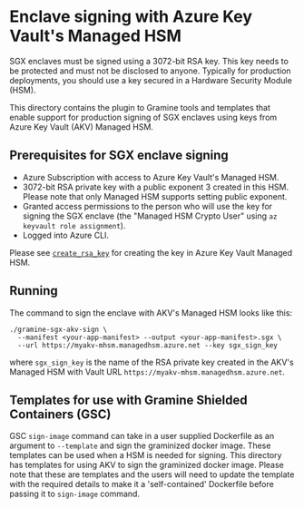 # Enclave signing with Azure Key Vault's Managed HSM

SGX enclaves must be signed using a 3072-bit RSA key. This key needs to be
protected and must not be disclosed to anyone. Typically for production
deployments, you should use a key secured in a Hardware Security Module (HSM).

This directory contains the plugin to Gramine tools and templates that enable
support for production signing of SGX enclaves using keys from Azure Key Vault
(AKV) Managed HSM.

## Prerequisites for SGX enclave signing

- Azure Subscription with access to Azure Key Vault's Managed HSM.
- 3072-bit RSA private key with a public exponent 3 created in this HSM. Please
  note that only Managed HSM supports setting public exponent.
- Granted access permissions to the person who will use the key for signing the
  SGX enclave (the "Managed HSM Crypto User" using `az keyvault role
  assignment`).
- Logged into Azure CLI.

Please see [`create_rsa_key`](https://azuresdkdocs.blob.core.windows.net/$web/python/azure-keyvault-keys/latest/azure.keyvault.keys.html#azure.keyvault.keys.KeyClient.create_rsa_key)
for creating the key in Azure Key Vault Managed HSM.

## Running

The command to sign the enclave with AKV's Managed HSM looks like this:
```
./gramine-sgx-akv-sign \
  --manifest <your-app-manifest> --output <your-app-manifest>.sgx \
  --url https://myakv-mhsm.managedhsm.azure.net --key sgx_sign_key
```

where `sgx_sign_key` is the name of the RSA private key created in the AKV's
Managed HSM with Vault URL `https://myakv-mhsm.managedhsm.azure.net`.

## Templates for use with Gramine Shielded Containers (GSC)

GSC `sign-image` command can take in a user supplied Dockerfile
as an argument to `--template` and sign the graminized docker image. These
templates can be used when a HSM is needed for signing. This directory has
templates for using AKV to sign the graminized docker image. Please
note that these are templates and the users will need to update the template
with the required details to make it a 'self-contained' Dockerfile before
passing it to `sign-image` command.
